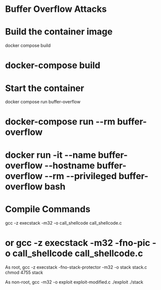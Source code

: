 # Buffer Overflow Attacks

# Build the container image
docker compose build
# docker-compose build

# Start the container
docker compose run buffer-overflow
# docker-compose run --rm buffer-overflow
# docker run -it --name buffer-overflow --hostname buffer-overflow --rm --privileged buffer-overflow bash



# Compile Commands
gcc -z execstack -m32 -o call_shellcode call_shellcode.c
# or gcc -z execstack -m32 -fno-pic -o call_shellcode call_shellcode.c

As root,
gcc -z execstack -fno-stack-protector -m32 -o stack stack.c
chmod 4755 stack

As non-root,
gcc -m32 -o exploit exploit-modified.c
./exploit
./stack
